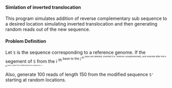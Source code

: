 #### Simlation of inverted translocation

This program simulates addition of reverse complementary sub sequence to a desired location simulating inverted translocation
and then generating random reads out of the new sequence.


#### Problem Definition

Let `S` is the sequence corresponding to a reference genome. If the segement of `S` from the i <sup>th<sup/> 
  base to the j <sup>th<sup/> 
  base are deleted, inverted (i.e. reverse-complemented), and inserted after the k <sup>th<sup/> 
  base, output the modified genomic sequences, `S'`. 

Also, generate 100 reads of length 150 from the modified sequence `S'` starting at random locations.
